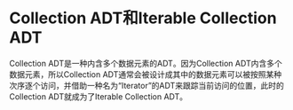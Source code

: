# Collection ADT和Iterable Collection ADT

Collection ADT是一种内含多个数据元素的ADT。因为Collection ADT内含多个数据元素，所以Collection ADT通常会被设计成其中的数据元素可以被按照某种次序逐个访问，并借助一种名为“Iterator”的ADT来跟踪当前访问的位置，此时的Collection ADT就成为了Iterable Collection ADT。
